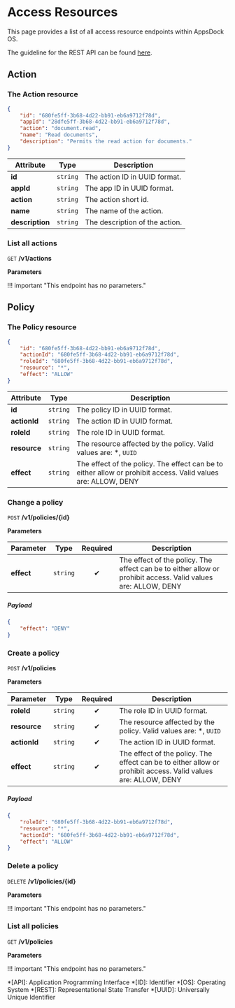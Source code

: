 # Access Resources

This page provides a list of all access resource endpoints within AppsDock OS.

The guideline for the REST API can be found [here](../../../gettingstarted/guidelines/rest-api).

## Action

### The Action resource
~~~json
{
    "id": "680fe5ff-3b68-4d22-bb91-eb6a9712f78d",
    "appId": "28dfe5ff-3b68-4d22-bb91-eb6a9712f78d",
    "action": "document.read",
    "name": "Read documents",
    "description": "Permits the read action for documents."
}
~~~

| Attribute | Type | Description
| --------- | ---- | -----------
| **id** | `string` | The action ID in UUID format.
| **appId** | `string` | The app ID in UUID format.
| **action** | `string` | The action short id.
| **name** | `string` | The name of the action.
| **description** | `string` | The description of the action.


### List all actions

`GET` **/v1/actions**


**Parameters**

!!! important "This endpoint has no parameters."
## Policy

### The Policy resource
~~~json
{
    "id": "680fe5ff-3b68-4d22-bb91-eb6a9712f78d",
    "actionId": "680fe5ff-3b68-4d22-bb91-eb6a9712f78d",
    "roleId": "680fe5ff-3b68-4d22-bb91-eb6a9712f78d",
    "resource": "*",
    "effect": "ALLOW"
}
~~~

| Attribute | Type | Description
| --------- | ---- | -----------
| **id** | `string` | The policy ID in UUID format.
| **actionId** | `string` | The action ID in UUID format.
| **roleId** | `string` | The role ID in UUID format.
| **resource** | `string` | The resource affected by the policy. Valid values are: *, `UUID`
| **effect** | `string` | The effect of the policy. The effect can be to either allow or prohibit access. Valid values are: ALLOW, DENY


### Change a policy

`POST` **/v1/policies/{id}**


**Parameters**

| Parameter | Type | Required | Description
| --------- | ---- | :------: | -----------
| **effect** | `string` | ✔ | The effect of the policy. The effect can be to either allow or prohibit access. Valid values are: ALLOW, DENY

##### Payload

~~~json
{
    "effect": "DENY"
}
~~~

### Create a policy

`POST` **/v1/policies**


**Parameters**

| Parameter | Type | Required | Description
| --------- | ---- | :------: | -----------
| **roleId** | `string` | ✔ | The role ID in UUID format.
| **resource** | `string` | ✔ | The resource affected by the policy. Valid values are: *, `UUID`
| **actionId** | `string` | ✔ | The action ID in UUID format.
| **effect** | `string` | ✔ | The effect of the policy. The effect can be to either allow or prohibit access. Valid values are: ALLOW, DENY

##### Payload

~~~json
{
    "roleId": "680fe5ff-3b68-4d22-bb91-eb6a9712f78d",
    "resource": "*",
    "actionId": "680fe5ff-3b68-4d22-bb91-eb6a9712f78d",
    "effect": "ALLOW"
}
~~~

### Delete a policy

`DELETE` **/v1/policies/{id}**


**Parameters**

!!! important "This endpoint has no parameters."

### List all policies

`GET` **/v1/policies**


**Parameters**

!!! important "This endpoint has no parameters."


*[API]: Application Programming Interface
*[ID]: Identifier
*[OS]: Operating System
*[REST]: Representational State Transfer
*[UUID]: Universally Unique Identifier
